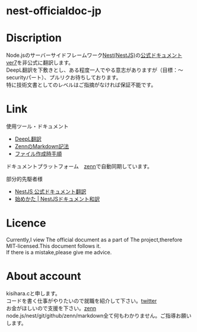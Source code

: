 # nest-officialdoc-jp

# Discription
Node.jsのサーバーサイドフレームワーク[Nest(NestJS)](https://nestjs.com/)の[公式ドキュメント ver7](https://docs.nestjs.com/)を非公式に翻訳します。  
DeepL翻訳を下敷きとし、ある程度一人でやる意志がありますが（目標：～securityパート）、プルリクお待ちしております。  
特に技術文書としてのレベルはご指摘がなければ保証不能です。

# Link
使用ツール・ドキュメント
- [DeepL翻訳](https://www.deepl.com/translator)  
- [ZennのMarkdown記法](https://zenn.dev/zenn/articles/markdown-guide)  
- [ファイル作成時手順](https://zenn.dev/zenn/articles/zenn-cli-guide)  

ドキュメントプラットフォーム　[zenn](https://zenn.dev/)で自動同期しています。  
  
部分的先駆者様  
- [NestJS 公式ドキュメント翻訳](https://qiita.com/mana-vv/items/a658051a5183183c3e50)
- [始めかた | NestJSドキュメント和訳](https://qiita.com/suin/items/130376f50cd15236fe75)


# Licence
Currently,I view The official document as a part of The project,therefore MIT-licensed.This document follows it.  
If there is a mistake,please give me advice.

# About account
kisihara.cと申します。  
コードを書く仕事がやりたいので就職を紹介して下さい。[twitter](https://twitter.com/kisihara_c)  
お金がほしいので支援を下さい。[zenn](https://zenn.dev/kisihara_c)  
node.js/nest/git/github/zenn/markdown全て何もわかりません。ご指導お願いします。  